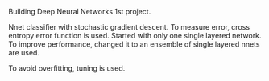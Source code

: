 Building Deep Neural Networks 1st project.

Nnet classifier with stochastic gradient descent. To measure error, cross entropy error function is used. 
Started with only one single layered network. To improve performance, changed it to an ensemble of single layered nnets are used.

To avoid overfitting, tuning is used.
